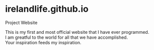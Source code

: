 # irelandlife.github.io
Project Website

This is my first and most official website that I have ever programmed.  
I am greatful to the world for all that we have accomplished.  
Your inspiration feeds my inspiration.
